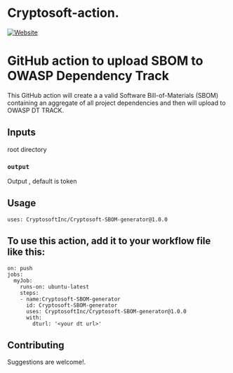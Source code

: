 # Cryptosoft-action.

[![Website](https://img.shields.io/badge/https://-www.cryptosoft.com-blue.svg)](https://www.cryptosoft.com/)



# GitHub action to upload SBOM to OWASP Dependency Track

This GitHub action will create a a valid Software Bill-of-Materials (SBOM) containing an aggregate of all project dependencies and then will upload to OWASP DT TRACK.

## Inputs
root directory

### `output`
Output , default is token

## Usage
```
uses: CryptosoftInc/Cryptosoft-SBOM-generator@1.0.0
```
## To use this action, add it to your workflow file like this:

```
on: push
jobs:
  myJob:
    runs-on: ubuntu-latest
    steps:
    - name:Cryptosoft-SBOM-generator
      id: Cryptosoft-SBOM-generator
      uses: CryptosoftInc/Cryptosoft-SBOM-generator@1.0.0
      with:
        dturl: '<your dt url>'

```
## Contributing

Suggestions are welcome!.
